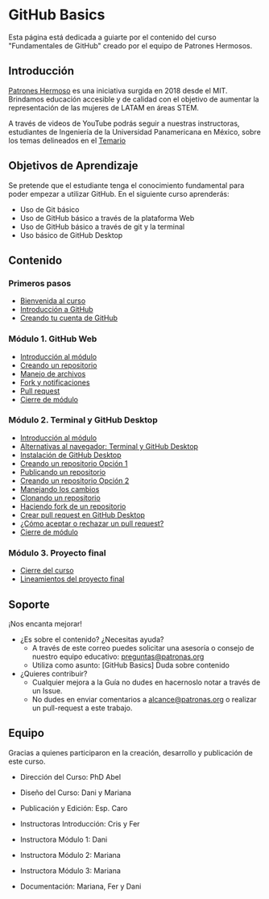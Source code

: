 # GitHub Basics

Esta página está dedicada a guiarte por el contenido del curso "Fundamentales de GitHub" creado por el equipo de Patrones Hermosos.

## Introducción

[Patrones Hermoso](www.patroneshermosos.com) es una iniciativa surgida en 2018 desde el MIT.
Brindamos educación accesible y de calidad con el objetivo de aumentar la representación de las mujeres de LATAM en áreas STEM.

A través de videos de YouTube podrás seguir a nuestras instructoras, estudiantes de Ingeniería de la Universidad Panamericana en México, sobre los temas delineados en el [Temario](https://patroneshermosos-oficial.github.io/github-basics/primeros-pasos#contenido)

## Objetivos de Aprendizaje

Se pretende que el estudiante tenga el conocimiento fundamental para poder empezar a utilizar GitHub.
En el siguiente curso aprenderás:

- Uso de Git básico
- Uso de GitHub básico a través de la plataforma Web
- Uso de GitHub básico a través de git y la terminal
- Uso básico de GitHub Desktop

## Contenido

### Primeros pasos

- [Bienvenida al curso](https://patroneshermosos-oficial.github.io/github-basics/primeros-pasos)
- [Introducción a GitHub](https://patroneshermosos-oficial.github.io/github-basics/primeros-pasos)
- [Creando tu cuenta de GitHub](https://patroneshermosos-oficial.github.io/github-basics/primeros-pasos)

### Módulo 1. GitHub Web

- [Introducción al módulo](https://patroneshermosos-oficial.github.io/github-basics/modulo-uno)
- [Creando un repositorio](https://patroneshermosos-oficial.github.io/github-basics/modulo-uno)
- [Manejo de archivos](https://patroneshermosos-oficial.github.io/github-basics/modulo-uno)
- [Fork y notificaciones](https://patroneshermosos-oficial.github.io/github-basics/modulo-uno)
- [Pull request](https://patroneshermosos-oficial.github.io/github-basics/modulo-uno)
- [Cierre de módulo](https://patroneshermosos-oficial.github.io/github-basics/modulo-uno)

### Módulo 2. Terminal y GitHub Desktop

- [Introducción al módulo](https://patroneshermosos-oficial.github.io/github-basics/modulo-dos)
- [Alternativas al navegador: Terminal y GitHub Desktop](https://patroneshermosos-oficial.github.io/github-basics/modulo-dos)
- [Instalación de GitHub Desktop](https://patroneshermosos-oficial.github.io/github-basics/modulo-dos)
- [Creando un repositorio Opción 1](https://patroneshermosos-oficial.github.io/github-basics/modulo-dos)
- [Publicando un repositorio](https://patroneshermosos-oficial.github.io/github-basics/modulo-dos)
- [Creando un repositorio Opción 2](https://patroneshermosos-oficial.github.io/github-basics/modulo-dos)
- [Manejando los cambios](https://patroneshermosos-oficial.github.io/github-basics/modulo-dos)
- [Clonando un repositorio](https://patroneshermosos-oficial.github.io/github-basics/modulo-dos)
- [Haciendo fork de un repositorio](https://patroneshermosos-oficial.github.io/github-basics/modulo-dos)
- [Crear pull request en GitHub Desktop](https://patroneshermosos-oficial.github.io/github-basics/modulo-dos)
- [¿Cómo aceptar o rechazar un pull request?](https://patroneshermosos-oficial.github.io/github-basics/modulo-dos)
- [Cierre de módulo](https://patroneshermosos-oficial.github.io/github-basics/modulo-dos)

### Módulo 3. Proyecto final

- [Cierre del curso](https://patroneshermosos-oficial.github.io/github-basics/proyecto-final)
- [Lineamientos del proyecto final](https://patroneshermosos-oficial.github.io/github-basics/proyecto-final)

## Soporte

¡Nos encanta mejorar!

- ¿Es sobre el contenido? ¿Necesitas ayuda?
  - A través de este correo puedes solicitar una asesoría o consejo de nuestro equipo educativo: preguntas@patronas.org
  - Utiliza como asunto: [GitHub Basics] Duda sobre contenido
- ¿Quieres contribuir?
  - Cualquier mejora a la Guía no dudes en hacernoslo notar a través de un Issue.
  - No dudes en enviar comentarios a alcance@patronas.org o realizar un pull-request a este trabajo.

## Equipo

Gracias a quienes participaron en la creación, desarrollo y publicación de este curso.

- Dirección del Curso: PhD Abel
- Diseño del Curso: Dani y Mariana
- Publicación y Edición: Esp. Caro

- Instructoras Introducción: Cris y Fer
- Instructora Módulo 1: Dani
- Instructora Módulo 2: Mariana
- Instructora Módulo 3: Mariana
- Documentación: Mariana, Fer y Dani
